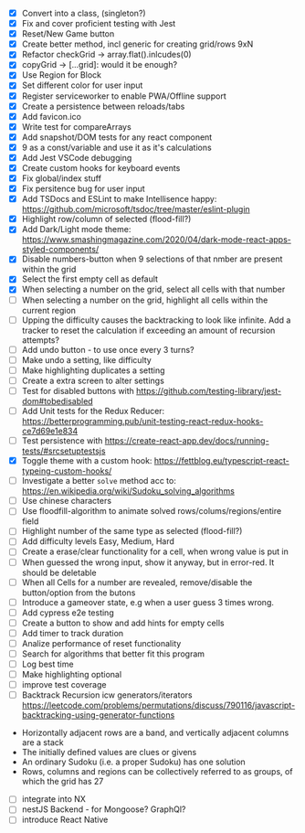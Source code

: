 -   [x] Convert into a class, (singleton?)
-   [x] Fix and cover proficient testing with Jest
-   [x] Reset/New Game button
-   [x] Create better method, incl generic for creating grid/rows 9xN
-   [x] Refactor checkGrid -> array.flat().inlcudes(0)
-   [x] copyGrid -> [...grid]: would it be enough?
-   [x] Use Region for Block
-   [x] Set different color for user input
-   [x] Register serviceworker to enable PWA/Offline support
-   [x] Create a persistence between reloads/tabs
-   [x] Add favicon.ico
-   [x] Write test for compareArrays
-   [x] Add snapshot/DOM tests for any react component
-   [x] 9 as a const/variable and use it as it's calculations
-   [x] Add Jest VSCode debugging
-   [x] Create custom hooks for keyboard events
-   [x] Fix global/index stuff
-   [x] Fix persitence bug for user input
-   [x] Add TSDocs and ESLint to make Intellisence happy: https://github.com/microsoft/tsdoc/tree/master/eslint-plugin
-   [x] Highlight row/column of selected (flood-fill?)
-   [x] Add Dark/Light mode theme: https://www.smashingmagazine.com/2020/04/dark-mode-react-apps-styled-components/
-   [x] Disable numbers-button when 9 selections of that nmber are present within the grid
-   [x] Select the first empty cell as default
-   [x] When selecting a number on the grid, select all cells with that number
-   [ ] When selecting a number on the grid, highlight all cells within the current region
-   [ ] Upping the difficulty causes the backtracking to look like infinite. Add a tracker to reset the calculation if exceeding an amount of recursion attempts?
-   [ ] Add undo button - to use once every 3 turns?
-   [ ] Make undo a setting, like difficulty
-   [ ] Make highlighting duplicates a setting
-   [ ] Create a extra screen to alter settings
-   [ ] Test for disabled buttons with https://github.com/testing-library/jest-dom#tobedisabled
-   [ ] Add Unit tests for the Redux Reducer: https://betterprogramming.pub/unit-testing-react-redux-hooks-ce7d69e1e834
-   [ ] Test persistence with https://create-react-app.dev/docs/running-tests/#srcsetuptestsjs
-   [x] Toggle theme with a custom hook: https://fettblog.eu/typescript-react-typeing-custom-hooks/
-   [ ] Investigate a better `solve` method acc to: https://en.wikipedia.org/wiki/Sudoku_solving_algorithms
-   [ ] Use chinese characters
-   [ ] Use floodfill-algorithm to animate solved rows/colums/regions/entire field
-   [ ] Highlight number of the same type as selected (flood-fill?)
-   [ ] Add difficulty levels Easy, Medium, Hard
-   [ ] Create a erase/clear functionality for a cell, when wrong value is put in
-   [ ] When guessed the wrong input, show it anyway, but in error-red. It should be deletable
-   [ ] When all Cells for a number are revealed, remove/disable the button/option from the butons
-   [ ] Introduce a gameover state, e.g when a user guess 3 times wrong.
-   [ ] Add cypress e2e testing
-   [ ] Create a button to show and add hints for empty cells
-   [ ] Add timer to track duration
-   [ ] Analize performance of reset functionality
-   [ ] Search for algorithms that better fit this program
-   [ ] Log best time
-   [ ] Make highlighting optional
-   [ ] improve test coverage
-   [ ] Backtrack Recursion icw generators/iterators https://leetcode.com/problems/permutations/discuss/790116/javascript-backtracking-using-generator-functions

-   Horizontally adjacent rows are a band, and vertically adjacent columns are a stack
-   The initially defined values are clues or givens
-   An ordinary Sudoku (i.e. a proper Sudoku) has one solution
-   Rows, columns and regions can be collectively referred to as groups, of which the grid has 27

-   [ ] integrate into NX
-   [ ] nestJS Backend - for Mongoose? GraphQl?
-   [ ] introduce React Native
